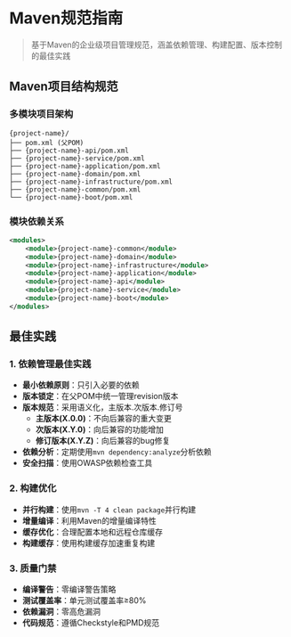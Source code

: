 # Maven规范指南

> 基于Maven的企业级项目管理规范，涵盖依赖管理、构建配置、版本控制的最佳实践

## Maven项目结构规范

### 多模块项目架构
```
{project-name}/
├── pom.xml (父POM)
├── {project-name}-api/pom.xml
├── {project-name}-service/pom.xml
├── {project-name}-application/pom.xml
├── {project-name}-domain/pom.xml
├── {project-name}-infrastructure/pom.xml
├── {project-name}-common/pom.xml
└── {project-name}-boot/pom.xml
```

### 模块依赖关系
```xml
<modules>
    <module>{project-name}-common</module>
    <module>{project-name}-domain</module>
    <module>{project-name}-infrastructure</module>
    <module>{project-name}-application</module>
    <module>{project-name}-api</module>
    <module>{project-name}-service</module>
    <module>{project-name}-boot</module>
</modules>
```

## 最佳实践

### 1. 依赖管理最佳实践
- **最小依赖原则**：只引入必要的依赖
- **版本锁定**：在父POM中统一管理revision版本
- **版本规范**：采用语义化，主版本.次版本.修订号
    - **主版本(X.0.0)**：不向后兼容的重大变更
    - **次版本(X.Y.0)**：向后兼容的功能增加
    - **修订版本(X.Y.Z)**：向后兼容的bug修复
- **依赖分析**：定期使用`mvn dependency:analyze`分析依赖
- **安全扫描**：使用OWASP依赖检查工具

### 2. 构建优化
- **并行构建**：使用`mvn -T 4 clean package`并行构建
- **增量编译**：利用Maven的增量编译特性
- **缓存优化**：合理配置本地和远程仓库缓存
- **构建缓存**：使用构建缓存加速重复构建

### 3. 质量门禁
- **编译警告**：零编译警告策略
- **测试覆盖率**：单元测试覆盖率≥80%
- **依赖漏洞**：零高危漏洞
- **代码规范**：遵循Checkstyle和PMD规范
